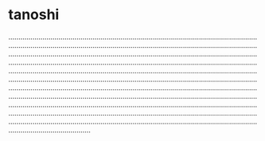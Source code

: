 # tanoshi
.............................................................................................................................................................................................................................................................................................................................................................................................................................................................................................................................................................................................................................................................................................................................................................................................................................................................................................................................................................................................................................................................................................................................................................................................................................................................................................................................................................................................................................................................